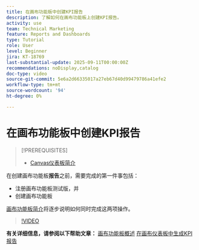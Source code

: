 ```yaml
---
title: 在画布功能板中创建KPI报告
description: 了解如何在画布功能板上创建KPI报告。
activity: use
team: Technical Marketing
feature: Reports and Dashboards
type: Tutorial
role: User
level: Beginner
jira: KT-18769
last-substantial-update: 2025-09-11T00:00:00Z
recommendations: noDisplay,catalog
doc-type: video
source-git-commit: 5e6a2d66335017a27eb67d40d99479786a41efe2
workflow-type: tm+mt
source-wordcount: '94'
ht-degree: 0%

---
```


# 在画布功能板中创建KPI报告

>[!PREREQUISITES]
>
>* [Canvas仪表板简介](/help/reporting/canvas-dashboards/introduction-to-canvas-dashboards.md)

在创建画布功能板&#x200B;**报告**&#x200B;之前，需要完成的第一件事包括：

* 注册画布功能板测试版，并
* 创建画布功能板

[画布功能板简介](/help/reporting/canvas-dashboards/introduction-to-canvas-dashboards.md)将逐步说明如何同时完成这两项操作。

>[!VIDEO](https://video.tv.adobe.com/v/3474841/?quality=12&learn=on&enablevpops)

**有关详细信息，请参阅以下帮助文章：**
[画布功能板概述](https://experienceleague.adobe.com/zh-hans/docs/workfront/using/reporting/canvas-dashboards/canvas-dashboards-overview)
[在画布仪表板中生成KPI报告](https://experienceleague.adobe.com/zh-hans/docs/workfront/using/reporting/canvas-dashboards/add-reports/build-kpi-report)
